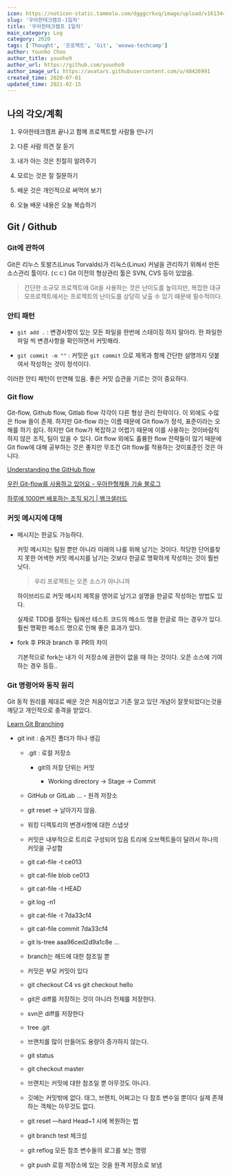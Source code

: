 ```yaml
---
icon: https://noticon-static.tammolo.com/dgggcrkxq/image/upload/v1613447352/noticon/unxi7ermxgrkvvv3xrh8.png
slug: '우아한테크캠프-1일차'
title: '우아한테크캠프 1일차'
main_category: Log
category: 2020
tags: ['Thought', '프로젝트', 'Git', 'woowa-techcamp']
author: Younho Choo
author_title: younho9
author_url: https://github.com/younho9
author_image_url: https://avatars.githubusercontent.com/u/48426991
created_time: 2020-07-01
updated_time: 2021-02-15
---
```


## 나의 각오/계획

1. 우아한테크캠프 끝나고 함께 프로젝트할 사람들 만나기

1. 다른 사람 의견 잘 듣기

1. 내가 아는 것은 친절히 알려주기

1. 모르는 것은 잘 질문하기

1. 배운 것은 개인적으로 써먹어 보기

1. 오늘 배운 내용은 오늘 복습하기

## Git / Github

### Git에 관하여

Git은 리누스 토발즈(Linus Torvalds)가 리눅스(Linux) 커널을 관리하기 위해서 만든소스관리 툴이다. (ㄷㄷ) Git 이전의 형상관리 툴은 SVN, CVS 등이 있었음.

> 간단한 소규모 프로젝트에 Git을 사용하는 것은 난이도를 높이지만, 복잡한 대규모프로젝트에서는 프로젝트의 난이도를 상당히 낮출 수 있기 때문에 필수적이다.

### 안티 패턴

- `git add .` : 변경사항이 있는 모든 파일을 한번에 스테이징 하지 말아라. 한 파일한 파일 씩 변경사항을 확인하면서 커밋해라.

- `git commit -m ""` : 커밋은 `git commit` 으로 제목과 함께 간단한 설명까지 덧붙여서 작성하는 것이 정석이다.

이러한 안티 패턴이 만연해 있음. 좋은 커밋 습관을 기르는 것이 중요하다.

### Git flow

Git-flow, Github flow, Gitlab flow 각각이 다른 형상 관리 전략이다. 이 외에도 수많은 flow 들이 존재. 하지만 Git-flow 라는 이름 때문에 Git flow가 정석, 표준이라는 오해를 하기 쉽다. 하지만 Git flow가 복잡하고 어렵기 때문에 이를 사용하는 것이바람직하지 않은 조직, 팀이 있을 수 있다. Git flow 외에도 훌륭한 flow 전략들이 많기 때문에 Git flow에 대해 공부하는 것은 좋지만 무조건 GIt flow를 적용하는 것이표준인 것은 아니다.

[Understanding the GitHub flow](https://guides.github.com/introduction/flow/)

[우린 Git-flow를 사용하고 있어요 - 우아한형제들 기술 블로그](https://woowabros.github.io/experience/2017/10/30/baemin-mobile-git-branch-strategy.html)

[하루에 1000번 배포하는 조직 되기 | 뱅크샐러드](https://blog.banksalad.com/tech/become-an-organization-that-deploys-1000-times-a-day/)

### 커밋 메시지에 대해

- 메시지는 한글도 가능하다.

  커밋 메시지는 팀원 뿐만 아니라 미래의 나를 위해 남기는 것이다. 적당한 단어를찾지 못한 어색한 커밋 메시지를 남기는 것보다 한글로 명확하게 작성하는 것이 훨씬낫다.

  > 우리 프로젝트는 오픈 소스가 아니니까

  하이브리드로 커밋 메시지 제목을 영어로 남기고 설명을 한글로 작성하는 방법도 있다.

  실제로 TDD를 잘하는 팀에선 테스트 코드의 메소드 명을 한글로 하는 경우가 있다. 훨씬 명확한 메소드 명으로 인해 좋은 효과가 있다.

- fork 후 PR과 branch 후 PR의 차이

  기본적으로 fork는 내가 이 저장소에 권한이 없을 때 하는 것이다. 오픈 소스에 기여하는 경우 등등..

### Git 명령어와 동작 원리

Git 동작 원리를 제대로 배운 것은 처음이었고 기존 알고 있던 개념이 잘못되었다는것을 깨닫고 개인적으로 충격을 받았다.

[Learn Git Branching](https://learngitbranching.js.org/?locale=ko)

- git init : 숨겨진 폴더가 하나 생김

  - .git : 로컬 저장소

    - git의 저장 단위는 커밋

      - Working directory → Stage → Commit

  - GitHub or GitLab ... - 원격 저장소

  - git reset → 날아가지 않음.

  - 워킹 디렉토리의 변경사항에 대한 스냅샷

  - 커밋은 내부적으로 트리로 구성되어 있음 트리에 오브젝트들이 달려서 하나의 커밋을 구성함

  - git cat-file -t ce013

  - git cat-file blob ce013

  - git cat-file -t HEAD

  - git log -n1

  - git cat-file -t 7da33cf4

  - git cat-file commit 7da33cf4

  - git ls-tree aaa96ced2d9a1c8e ...

  - branch는 헤드에 대한 참조일 뿐

  - 커밋은 부모 커밋이 있다

  - git checkout C4 vs git checkout hello

  - git은 diff를 저장하는 것이 아니라 전체를 저장한다.

  - svn은 diff를 저장한다

  - tree .git

  - 브랜치를 많이 만들어도 용량이 증가하지 않는다.

  - git status

  - git checkout master

  - 브랜치는 커밋에 대한 참조일 뿐 아무것도 아니다.

  - 깃에는 커밋밖에 없다. 태그, 브랜치, 어쩌고는 다 참조 변수일 뿐이다 실제 존재하는 객체는 아무것도 없다.

  - git reset —hard Head~1 시에 복원하는 법

  - git branch test 체크섬

  - git reflog 모든 참조 변수들의 로그를 보는 명령

  - git push 로컬 저장소에 있는 것을 원격 저장소로 보냄
